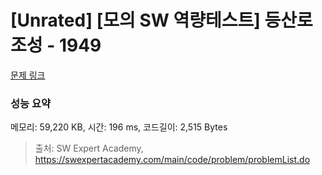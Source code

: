 # [Unrated] [모의 SW 역량테스트] 등산로 조성 - 1949 

[문제 링크](https://swexpertacademy.com/main/code/problem/problemDetail.do?contestProbId=AV5PoOKKAPIDFAUq) 

### 성능 요약

메모리: 59,220 KB, 시간: 196 ms, 코드길이: 2,515 Bytes



> 출처: SW Expert Academy, https://swexpertacademy.com/main/code/problem/problemList.do